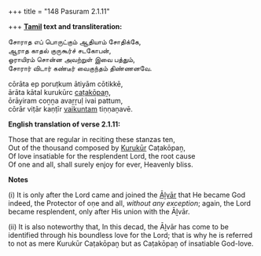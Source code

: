 +++
title = "148 Pasuram 2.1.11"

+++
**[Tamil](/definition/tamil#history "show Tamil definitions") text and transliteration:**

சோராத எப் பொருட்கும் ஆதியாம் சோதிக்கே,  
ஆராத காதல் குருகூர்ச் சடகோபன்,  
ஓராயிரம் சொன்ன அவற்றுள் இவை பத்தும்,  
சோரார் விடார் கண்டீர் வைகுந்தம் திண்ணனவே.

cōrāta ep poruṭkum ātiyām cōtikkē,  
ārāta kātal kurukūrc [caṭakōpaṉ](/definition/catakopan#vaishnavism "show caṭakōpaṉ definitions"),  
ōrāyiram coṉṉa avaṟṟuḷ ivai pattum,  
cōrār viṭār kaṇṭīr [vaikuntam](/definition/vaikuntam#vaishnavism "show vaikuntam definitions") tiṇṇaṉavē.

**English translation of verse 2.1.11:**

Those that are regular in reciting these stanzas ten,  
Out of the thousand composed by [Kurukūr](/definition/kurukur#vaishnavism "show Kurukūr definitions") Caṭakōpaṉ,  
Of love insatiable for the resplendent Lord, the root cause  
Of one and all, shall surely enjoy for ever, Heavenly bliss.

**Notes**

\(i\) It is only after the Lord came and joined the [Āḻvār](/definition/aḻvar#vaishnavism "show Āḻvār definitions") that He became God indeed, the Protector of oṇe and all, *without any exception*; again, the Lord became resplendent, only after His union with the Āḻvār.

\(ii\) It is also noteworthy that, In this decad, the Āḻvār has come to be identified through his boundless love for the Lord; that is why he is referred to not as mere Kurukūr Caṭakōpaṉ but as Caṭakōpaṉ of insatiable God-love.


